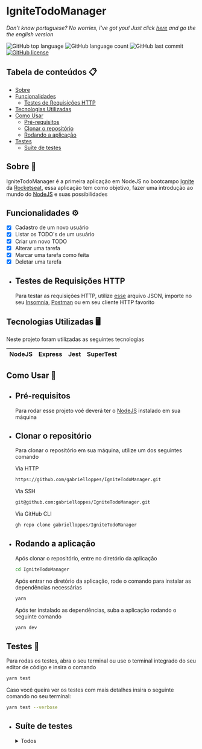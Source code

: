 # IgniteTodoManager

*Don't know portuguese? No worries, i've got you! Just click [here]() and go the the english version* 

<!-- Badges -->
![GitHub top language](https://img.shields.io/github/languages/top/gabrielloppes/IgniteTodoManager?style=for-the-badge)
![GitHub language count](https://img.shields.io/github/languages/count/gabrielloppes/IgniteTodoManager?style=for-the-badge)
![GitHub last commit](https://img.shields.io/github/last-commit/gabrielloppes/IgniteTodoManager?style=for-the-badge)
[![GitHub license](https://img.shields.io/github/license/gabrielloppes/IgniteTodoManager?style=for-the-badge)](https://github.com/gabrielloppes/IgniteTodoManager)
<!-- ts -->
## Tabela de conteúdos :clipboard:
* [Sobre](#sobre-speech_balloon)
* [Funcionalidades](#funcionalidades-gear)
  * [Testes de Requisições HTTP](#testes-de-requisições-http)
* [Tecnologias Utilizadas](#tecnologias-utilizadas-desktop_computer)
* [Como Usar](#como-usar-wrench)
  * [Pré-requisitos](#pré-requisitos)
  * [Clonar o repositório](#clonar-o-repositório)
  * [Rodando a aplicação](#rodando-a-aplicação)
* [Testes](#testes-test_tube)
  * [Suíte de testes](#suíte-de-testes)
<!-- te -->

## Sobre :speech_balloon:
IgniteTodoManager é a primeira aplicação em NodeJS no bootcampo [Ignite](https://www.rocketseat.com.br/ignite) da [Rocketseat](https://www.rocketseat.com.br), essa aplicação tem como objetivo, fazer uma introdução ao mundo do [NodeJS](https://nodejs.org/en/) e suas possibilidades

## Funcionalidades :gear:
- [x] Cadastro de um novo usuário
- [x] Listar os TODO's de um usuário
- [x] Criar um novo TODO
- [x] Alterar uma tarefa
- [x] Marcar uma tarefa como feita
- [x] Deletar uma tarefa

* ## Testes de Requisições HTTP
  Para testar as requisições HTTP, utilize [esse](https://github.com/gabrielloppes/IgniteTodoManager/blob/main/.docs/Insomnia_2021-12-01.json) arquivo JSON, importe no seu [Insomnia](https://insomnia.rest/download), [Postman](https://www.postman.com/) ou em seu cliente HTTP favorito
## Tecnologias Utilizadas :desktop_computer:	
Neste projeto foram utilizadas as seguintes tecnologias

| NodeJS | Express | Jest | SuperTest |
|--------|---------|------|-----------|

## Como Usar :wrench:	
* ## Pré-requisitos
  Para rodar esse projeto voê deverá ter o [NodeJS](https://nodejs.org/en/) instalado em sua máquina
* ## Clonar o repositório
  Para clonar o repositório em sua máquina, utilize um dos seguintes comando

  Via HTTP
  ```bash
  https://github.com/gabrielloppes/IgniteTodoManager.git
  ```

  Via SSH
  ```bash
  git@github.com:gabrielloppes/IgniteTodoManager.git
  ```

  Via GitHub CLI
  ```bash
  gh repo clone gabrielloppes/IgniteTodoManager
  ```
* ## Rodando a aplicação
  Após clonar o repositório, entre no diretório da aplicação
  ```bash
  cd IgniteTodoManager
  ```
  Após entrar no diretório da aplicação, rode o comando para instalar as dependências necessárias
  ```bash
  yarn
  ```
  Após ter instalado as dependências, suba a aplicação rodando o seguinte comando
  ```bash
  yarn dev
  ```

## Testes :test_tube:
Para rodas os testes, abra o seu terminal ou use o terminal integrado do seu editor de código e insira o comando
```bash
yarn test
```

Caso você queira ver os testes com mais detalhes insira o seguinte comando no seu terminal:
```bash
yarn test --verbose
```
* ## Suíte de testes
  <details>
    <summary>Todos</summary>
    
    ✓ should be able to list all user's todo

    ✓ should be able to create a new todo

    ✓ should be able to update a todo

    ✓ should not be able to update a non existing todo

    ✓ should be able to mark a todo as done

    ✓ should not be able to mark a non existing todo as done

    ✓ should be able to delete a todo

    ✓ should not be able to delete a non existing todo
  </details>
